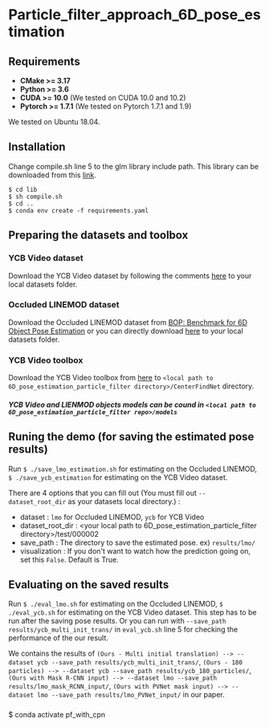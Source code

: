 # Particle_filter_approach_6D_pose_estimation

## Requirements
 * __CMake >= 3.17__
 * __Python >= 3.6__
 * __CUDA >= 10.0__     (We tested on CUDA 10.0 and 10.2)
 * __Pytorch >= 1.7.1__ (We tested on Pytorch 1.7.1 and 1.9)

We tested on Ubuntu 18.04.

## Installation

Change compile.sh line 5 to the glm library include path. This library can be downloaded from this [link](https://github.com/g-truc/glm).

    $ cd lib
    $ sh compile.sh
    $ cd ..
    $ conda env create -f requirements.yaml

## Preparing the datasets and toolbox
### YCB Video dataset
Download the YCB Video dataset by following the comments [here](https://github.com/yuxng/PoseCNN/issues/81) to your local datasets folder.
### Occluded LINEMOD dataset
Download the Occluded LINEMOD dataset from [BOP: Benchmark for 6D Object Pose Estimation](https://bop.felk.cvut.cz/datasets/) or you can directly download [here](https://ptak.felk.cvut.cz/6DB/public/bop_datasets/lmo_test_all.zip) to your local datasets folder.
### YCB Video toolbox
Download the YCB Video toolbox from [here](https://github.com/yuxng/YCB_Video_toolbox) to `<local path to 6D_pose_estimation_particle_filter directory>/CenterFindNet` directory.
##### YCB Video and LIENMOD objects models can be cound in `<local path to 6D_pose_estimation_particle_filter repo>/models`

## Runing the demo (for saving the estimated pose results)
Run `$ ./save_lmo_estimation.sh` for estimating on the Occluded LINEMOD, `$ ./save_ycb_estimation` for estimating on the YCB Video dataset.

There are 4 options that you can fill out (You must fill out `--dataset_root_dir` as your datasets local directory.) :
 * dataset : `lmo` for Occluded LINEMOD, `ycb` for YCB Video
 * dataset_root_dir : <your local path to 6D_pose_estimation_particle_filter directory>/test/000002
 * save_path : The directory to save the estimated pose. ex) `results/lmo/`
 * visualization : If you don't want to watch how the prediction going on, set this `False`. Default is True.

## Evaluating on the saved results
Run `$ ./eval_lmo.sh` for estimating on the Occluded LINEMOD, `$ ./eval_ycb.sh` for estimating on the YCB Video dataset. This step has to be run after the saving pose results. Or you can run with `--save_path results/ycb_multi_init_trans/` in `eval_ycb.sh` line 5 for checking the performance of the our result.

We contains the results of `(Ours - Multi initial translation) --> --dataset ycb --save_path results/ycb_multi_init_trans/`, `(Ours - 180 particles) --> --dataset ycb --save_path results/ycb_180_particles/`, `(Ours with Mask R-CNN input) --> --dataset lmo --save_path results/lmo_mask_RCNN_input/`, `(Ours with PVNet mask input) --> --dataset lmo --save_path results/lmo_PVNet_input/` in our paper.


### 
  $ conda activate pf_with_cpn
